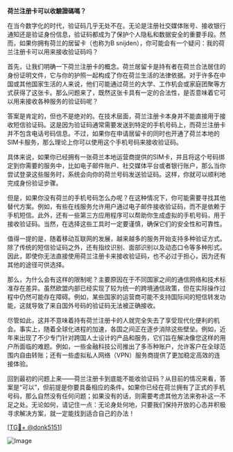 **荷兰注册卡可以收驗證碼嗎？**

在当今数字化的时代，验证码几乎无处不在。无论是注册社交媒体账号、接收银行通知还是验证身份信息，验证码都成为了保护个人隐私和数据安全的重要手段。然而，如果你拥有荷兰的居留卡（也称为B snijden），你可能会有一个疑问：我的荷兰注册卡可以用来接收验证码吗？

首先，让我们明确一下荷兰注册卡的概念。荷兰居留卡是持有者在荷兰合法居住的身份证明文件，它与你的护照一起构成了你在荷兰生活的法律依据。对于许多在中国或其他国家生活的人来说，他们可能通过荷兰的大学、工作机会或家庭团聚等方式获得了这张卡。那么问题来了，既然这张卡具有一定的合法性，是否意味着它可以用来接收各种服务的验证码呢？

答案是肯定的，但也不是绝对的。在技术层面，荷兰注册卡本身并不能直接用于接收短信验证码。这是因为验证码通常需要发送到特定的手机号码上，而荷兰注册卡并不包含电话号码信息。不过，如果你在申请居留卡的同时也开通了荷兰本地的SIM卡服务，那么理论上你可以使用这个手机号码来接收验证码。

具体来说，如果你已经拥有一张荷兰本地运营商提供的SIM卡，并且将这个号码绑定到你需要的服务中，比如电子邮件账户、社交媒体平台或者银行账户，那么当你尝试登录这些服务时，系统会向你的荷兰号码发送验证码。这样，你就可以顺利地完成身份验证步骤。

但是，如果你没有荷兰的手机号码怎么办呢？在这种情况下，你可能需要寻找其他替代方案。例如，有些在线服务允许用户通过电子邮件接收验证码，而不是依赖于手机短信。此外，还有一些第三方应用程序可以帮助你生成虚拟的手机号码，用于接收验证码。当然，在选择这些工具时一定要谨慎，确保它们的安全性和可靠性。

值得一提的是，随着移动互联网的发展，越来越多的服务开始支持多种验证方式。除了传统的短信验证码之外，还有指纹识别、面部识别以及动态口令等多种形式。因此，即使你无法直接使用荷兰注册卡来接收验证码，也不必过于担心，因为还有其他的途径可供选择。

那么，为什么会有这样的限制呢？主要原因在于不同国家之间的通信网络和技术标准存在差异。虽然欧盟内部已经实现了较为统一的跨境通信政策，但在实际操作过程中仍然可能存在障碍。例如，某些国家的运营商可能不支持国际间的短信转发功能，这就导致了来自国外号码的验证码无法被正确接收。

尽管如此，这并不意味着持有荷兰注册卡的人就完全失去了享受现代化便利的机会。事实上，随着全球化进程的加速，各国之间正在逐步消除这些壁垒。例如，近年来出现了不少专门针对跨国人士设计的产品和服务，它们旨在解决像您这样的用户所面临的难题。例如，一些金融科技公司推出了多币种账户，允许客户在全球范围内自由转账；还有一些虚拟私人网络（VPN）服务商提供了更加稳定高效的连接体验。

回到最初的问题上来——荷兰注册卡到底能不能收验证码？从目前的情况来看，答案是“可以”，但前提是你要具备相应的条件。如果你已经在荷兰拥有了正式的手机号码，那么自然没有任何问题；如果没有的话，则需要考虑其他方法来弥补这一不足之处。无论如何，请记住一点：无论身处何地，只要我们保持开放的心态并积极寻求解决方案，就一定能找到适合自己的办法！

[[TG💪+ @donk5151](https://t.me/s/donk5151)]

![Image](https://i.postimg.cc/rwNCRYN7/Snipaste-2025-04-30-17-27-05.png)
